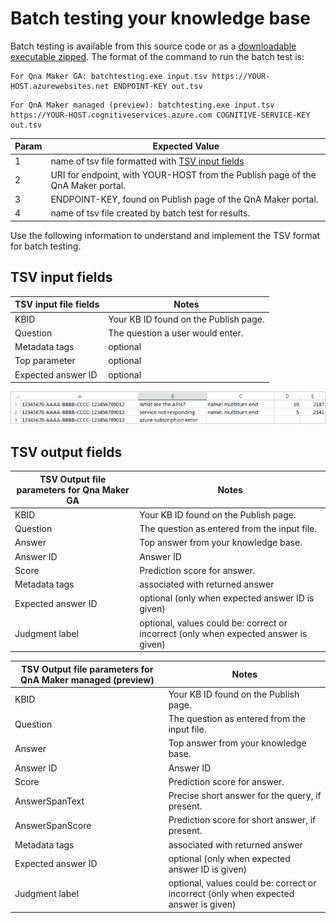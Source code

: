 # Batch testing your knowledge base

Batch testing is available from this source code or as a [downloadable executable zipped](https://aka.ms/qna_btzip ). The format of the command to run the batch test is:

```console
For Qna Maker GA: batchtesting.exe input.tsv https://YOUR-HOST.azurewebsites.net ENDPOINT-KEY out.tsv
```

```console
For QnA Maker managed (preview): batchtesting.exe input.tsv https://YOUR-HOST.cognitiveservices.azure.com COGNITIVE-SERVICE-KEY out.tsv
```

|Param|Expected Value|
|--|--|
|1|name of tsv file formatted with [TSV input fields](#tsv-input-fields)|
|2|URI for endpoint, with YOUR-HOST from the Publish page of the QnA Maker portal.|
|3|ENDPOINT-KEY, found on Publish page of the QnA Maker portal.|
|4|name of tsv file created by batch test for results.|

Use the following information to understand and implement the TSV format for batch testing. 

## TSV input fields

|TSV input file fields|Notes|
|--|--|
|KBID|Your KB ID found on the Publish page.|
|Question|The question a user would enter.|
|Metadata tags|optional|
|Top parameter|optional| 
|Expected answer ID|optional|

![Input format for TSV file for batch testing.](../media/input-tsv-format-batch-test.png)

## TSV output fields 

|TSV Output file parameters for Qna Maker GA|Notes|
|--|--|
|KBID|Your KB ID found on the Publish page.|
|Question|The question as entered from the input file.|
|Answer|Top answer from your knowledge base.|
|Answer ID|Answer ID|
|Score|Prediction score for answer. |
|Metadata tags|associated with returned answer|
|Expected answer ID|optional (only when expected answer ID is given)|
|Judgment label|optional, values could be: correct or incorrect (only when expected answer is given)|

|TSV Output file parameters for QnA Maker managed (preview)|Notes|
|--|--|
|KBID|Your KB ID found on the Publish page.|
|Question|The question as entered from the input file.|
|Answer|Top answer from your knowledge base.|
|Answer ID|Answer ID|
|Score|Prediction score for answer. |
|AnswerSpanText|Precise short answer for the query, if present. |
|AnswerSpanScore|Prediction score for short answer, if present. |
|Metadata tags|associated with returned answer|
|Expected answer ID|optional (only when expected answer ID is given)|
|Judgment label|optional, values could be: correct or incorrect (only when expected answer is given)|

